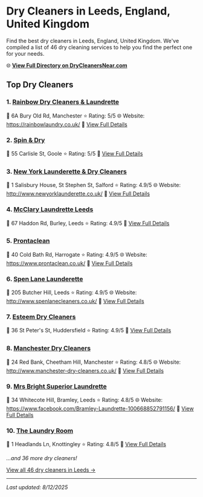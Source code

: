 # Dry Cleaners in Leeds, England, United Kingdom

Find the best dry cleaners in Leeds, England, United Kingdom. We've compiled a list of 46 dry cleaning services to help you find the perfect one for your needs.

🌐 **[View Full Directory on DryCleanersNear.com](https://drycleanersnear.com/city/United%20Kingdom/England/Leeds)**

## Top Dry Cleaners

### 1. [Rainbow Dry Cleaners & Laundrette](https://drycleanersnear.com/dryCleaner/6892b7357a636409f9a33883/rainbow-dry-cleaners-laundrette)
📍 6A Bury Old Rd, Manchester
⭐ Rating: 5/5
🌐 Website: https://rainbowlaundry.co.uk/
🔗 [View Full Details](https://drycleanersnear.com/dryCleaner/6892b7357a636409f9a33883/rainbow-dry-cleaners-laundrette)

### 2. [Spin & Dry](https://drycleanersnear.com/dryCleaner/6892b89c7a636409f9a33f36/spin-dry)
📍 55 Carlisle St, Goole
⭐ Rating: 5/5
🔗 [View Full Details](https://drycleanersnear.com/dryCleaner/6892b89c7a636409f9a33f36/spin-dry)

### 3. [New York Launderette & Dry Cleaners](https://drycleanersnear.com/dryCleaner/6892b72f7a636409f9a337c1/new-york-launderette-dry-cleaners)
📍 1 Salisbury House, St Stephen St, Salford
⭐ Rating: 4.9/5
🌐 Website: http://www.newyorklaunderette.co.uk/
🔗 [View Full Details](https://drycleanersnear.com/dryCleaner/6892b72f7a636409f9a337c1/new-york-launderette-dry-cleaners)

### 4. [McClary Laundrette Leeds](https://drycleanersnear.com/dryCleaner/6892b7327a636409f9a33822/mcclary-laundrette-leeds)
📍 67 Haddon Rd, Burley, Leeds
⭐ Rating: 4.9/5
🔗 [View Full Details](https://drycleanersnear.com/dryCleaner/6892b7327a636409f9a33822/mcclary-laundrette-leeds)

### 5. [Prontaclean](https://drycleanersnear.com/dryCleaner/6892b74e7a636409f9a3391d/prontaclean)
📍 40 Cold Bath Rd, Harrogate
⭐ Rating: 4.9/5
🌐 Website: https://www.prontaclean.co.uk/
🔗 [View Full Details](https://drycleanersnear.com/dryCleaner/6892b74e7a636409f9a3391d/prontaclean)

### 6. [Spen Lane Launderette](https://drycleanersnear.com/dryCleaner/6892b7fa7a636409f9a33bc3/spen-lane-launderette)
📍 205 Butcher Hill, Leeds
⭐ Rating: 4.9/5
🌐 Website: http://www.spenlanecleaners.co.uk/
🔗 [View Full Details](https://drycleanersnear.com/dryCleaner/6892b7fa7a636409f9a33bc3/spen-lane-launderette)

### 7. [Esteem Dry Cleaners](https://drycleanersnear.com/dryCleaner/6892b86b7a636409f9a33e7c/esteem-dry-cleaners)
📍 36 St Peter's St, Huddersfield
⭐ Rating: 4.9/5
🔗 [View Full Details](https://drycleanersnear.com/dryCleaner/6892b86b7a636409f9a33e7c/esteem-dry-cleaners)

### 8. [Manchester Dry Cleaners](https://drycleanersnear.com/dryCleaner/6892b7557a636409f9a3393b/manchester-dry-cleaners)
📍 24 Red Bank, Cheetham Hill, Manchester
⭐ Rating: 4.8/5
🌐 Website: http://www.manchester-dry-cleaners.co.uk/
🔗 [View Full Details](https://drycleanersnear.com/dryCleaner/6892b7557a636409f9a3393b/manchester-dry-cleaners)

### 9. [Mrs Bright Superior Laundrette](https://drycleanersnear.com/dryCleaner/6892b77b7a636409f9a339b6/mrs-bright-superior-laundrette)
📍 34 Whitecote Hill, Bramley, Leeds
⭐ Rating: 4.8/5
🌐 Website: https://www.facebook.com/Bramley-Laundrette-100668852791156/
🔗 [View Full Details](https://drycleanersnear.com/dryCleaner/6892b77b7a636409f9a339b6/mrs-bright-superior-laundrette)

### 10. [The Laundry Room](https://drycleanersnear.com/dryCleaner/6892b80b7a636409f9a33c03/the-laundry-room)
📍 1 Headlands Ln, Knottingley
⭐ Rating: 4.8/5
🔗 [View Full Details](https://drycleanersnear.com/dryCleaner/6892b80b7a636409f9a33c03/the-laundry-room)


*...and 36 more dry cleaners!*

[View all 46 dry cleaners in Leeds →](https://drycleanersnear.com/city/United%20Kingdom/England/Leeds)

---

*Last updated: 8/12/2025*

